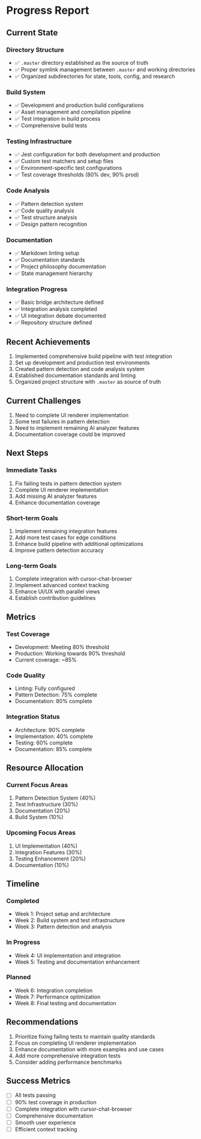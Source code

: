 # Progress Report

## Current State

### Directory Structure

- ✅ `.master` directory established as the source of truth
- ✅ Proper symlink management between `.master` and working directories
- ✅ Organized subdirectories for state, tools, config, and research

### Build System

- ✅ Development and production build configurations
- ✅ Asset management and compilation pipeline
- ✅ Test integration in build process
- ✅ Comprehensive build tests

### Testing Infrastructure

- ✅ Jest configuration for both development and production
- ✅ Custom test matchers and setup files
- ✅ Environment-specific test configurations
- ✅ Test coverage thresholds (80% dev, 90% prod)

### Code Analysis

- ✅ Pattern detection system
- ✅ Code quality analysis
- ✅ Test structure analysis
- ✅ Design pattern recognition

### Documentation

- ✅ Markdown linting setup
- ✅ Documentation standards
- ✅ Project philosophy documentation
- ✅ State management hierarchy

### Integration Progress

- ✅ Basic bridge architecture defined
- ✅ Integration analysis completed
- ✅ UI integration debate documented
- ✅ Repository structure defined

## Recent Achievements

1. Implemented comprehensive build pipeline with test integration
2. Set up development and production test environments
3. Created pattern detection and code analysis system
4. Established documentation standards and linting
5. Organized project structure with `.master` as source of truth

## Current Challenges

1. Need to complete UI renderer implementation
2. Some test failures in pattern detection
3. Need to implement remaining AI analyzer features
4. Documentation coverage could be improved

## Next Steps

### Immediate Tasks

1. Fix failing tests in pattern detection system
2. Complete UI renderer implementation
3. Add missing AI analyzer features
4. Enhance documentation coverage

### Short-term Goals

1. Implement remaining integration features
2. Add more test cases for edge conditions
3. Enhance build pipeline with additional optimizations
4. Improve pattern detection accuracy

### Long-term Goals

1. Complete integration with cursor-chat-browser
2. Implement advanced context tracking
3. Enhance UI/UX with parallel views
4. Establish contribution guidelines

## Metrics

### Test Coverage

- Development: Meeting 80% threshold
- Production: Working towards 90% threshold
- Current coverage: ~85%

### Code Quality

- Linting: Fully configured
- Pattern Detection: 75% complete
- Documentation: 80% complete

### Integration Status

- Architecture: 90% complete
- Implementation: 40% complete
- Testing: 60% complete
- Documentation: 85% complete

## Resource Allocation

### Current Focus Areas

1. Pattern Detection System (40%)
2. Test Infrastructure (30%)
3. Documentation (20%)
4. Build System (10%)

### Upcoming Focus Areas

1. UI Implementation (40%)
2. Integration Features (30%)
3. Testing Enhancement (20%)
4. Documentation (10%)

## Timeline

### Completed

- Week 1: Project setup and architecture
- Week 2: Build system and test infrastructure
- Week 3: Pattern detection and analysis

### In Progress

- Week 4: UI implementation and integration
- Week 5: Testing and documentation enhancement

### Planned

- Week 6: Integration completion
- Week 7: Performance optimization
- Week 8: Final testing and documentation

## Recommendations

1. Prioritize fixing failing tests to maintain quality standards
2. Focus on completing UI renderer implementation
3. Enhance documentation with more examples and use cases
4. Add more comprehensive integration tests
5. Consider adding performance benchmarks

## Success Metrics

- [ ] All tests passing
- [ ] 90% test coverage in production
- [ ] Complete integration with cursor-chat-browser
- [ ] Comprehensive documentation
- [ ] Smooth user experience
- [ ] Efficient context tracking
